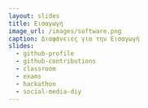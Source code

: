 ```yaml
---
layout: slides
title: Εισαγωγή
image_url: /images/software.png
caption: Διαφάνειες για την Εισαγωγή 
slides:
  - github-profile
  - github-contributions
  - classroom
  - exams
  - hackathon
  - social-media-diy
---
```


